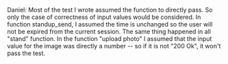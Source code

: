 Daniel:
Most of the test I wrote assumed the function to directly pass.
So only the case of correctness of input values would be considered.
In function standup_send, I assumed the time is unchanged so the user will
not be expired from the current session. The same thing happened in all 
"stand" function.
In the function "upload photo" I assumed that the input value for the image
was directly a number -- so if it is not "200 Ok", it won't pass the test.